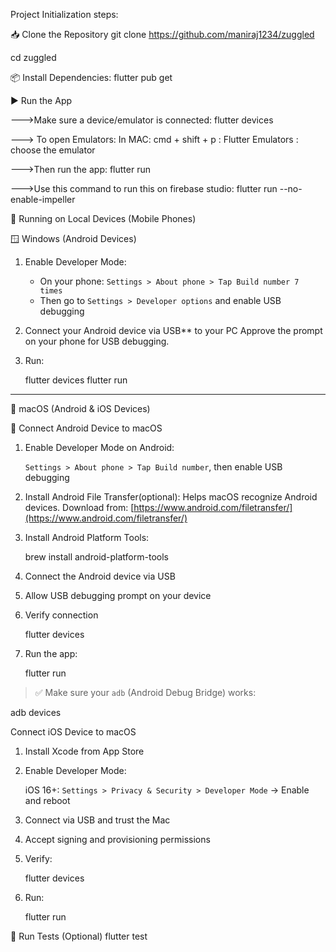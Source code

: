 Project Initialization steps:

📥 Clone the Repository
git clone https://github.com/maniraj1234/zuggled

cd zuggled


📦 Install Dependencies:
flutter pub get

▶️ Run the App

--->Make sure a device/emulator is connected:
    flutter devices

---> To open Emulators:
    In MAC: cmd + shift + p : Flutter Emulators : choose the emulator


--->Then run the app:
    flutter run 

--->Use this command to run this on firebase studio:
    flutter run --no-enable-impeller



 📱 Running on Local Devices (Mobile Phones)

 🪟 Windows (Android Devices)

1. Enable Developer Mode:

   * On your phone: `Settings > About phone > Tap Build number 7 times`
   * Then go to `Settings > Developer options` and enable USB debugging

2. Connect your Android device via USB** to your PC
   Approve the prompt on your phone for USB debugging.

3. Run:
   
   flutter devices
   flutter run
   

---

🍎 macOS (Android & iOS Devices)

 🔹 Connect Android Device to macOS

1. Enable Developer Mode on Android:

   `Settings > About phone > Tap Build number`, then enable USB debugging

2. Install Android File Transfer(optional):
   Helps macOS recognize Android devices. Download from:
   [https://www.android.com/filetransfer/](https://www.android.com/filetransfer/)

3. Install Android Platform Tools:

   brew install android-platform-tools
   

4. Connect the Android device via USB

5. Allow USB debugging prompt on your device

6. Verify connection

   flutter devices


7. Run the app:

   flutter run


> ✅ Make sure your `adb` (Android Debug Bridge) works:

adb devices

 Connect iOS Device to macOS

1. Install Xcode from App Store

2. Enable Developer Mode:

   iOS 16+: `Settings > Privacy & Security > Developer Mode` → Enable and reboot

3. Connect via USB and trust the Mac

4. Accept signing and provisioning permissions

5. Verify:

   flutter devices
   

6. Run:

   flutter run
 










🧪 Run Tests (Optional)
flutter test
